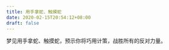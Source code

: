 ```yaml
---
title: 用手拿蛇、触摸蛇
date: 2020-02-15T20:54:12+08:00
draft: false
---
```


梦见用手拿蛇、触摸蛇，预示你将巧用计策，战胜所有的反对力量。

